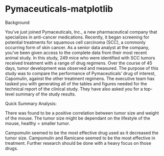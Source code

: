 # Pymaceuticals-matplotlib

Background

You've just joined Pymaceuticals, Inc., a new pharmaceutical company that specializes in anti-cancer medications. Recently, it began screening for potential treatments for squamous cell carcinoma (SCC), a commonly occurring form of skin cancer.
As a senior data analyst at the company, you've been given access to the complete data from their most recent animal study. In this study, 249 mice who were identified with SCC tumors received treatment with a range of drug regimens. Over the course of 45 days, tumor development was observed and measured. The purpose of this study was to compare the performance of Pymaceuticals’ drug of interest, Capomulin, against the other treatment regimens.
The executive team has tasked you with generating all of the tables and figures needed for the technical report of the clinical study. They have also asked you for a top-level summary of the study results. 


Quick Summary Analysis:

There was found to be a positive correlation between tumor size and weight of the mouse. The tumor size might be dependant on the lifestyle of the mouse, healthy = smaller tumor.

Campomulin seemed to be the most effective drug used as it decreased the tumor size. Campomulin and Ramicane seemed to be the most effective in treatment. Further research should be done with a heavy focus on those drugs.
